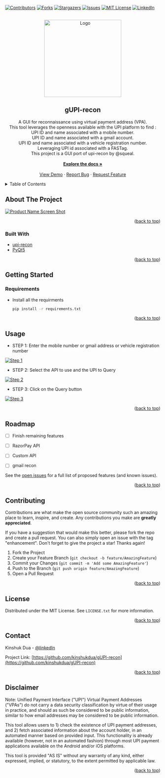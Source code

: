 <div id="top"></div>

[![Contributors][contributors-shield]][contributors-url]
[![Forks][forks-shield]][forks-url]
[![Stargazers][stars-shield]][stars-url]
[![Issues][issues-shield]][issues-url]
[![MIT License][license-shield]][license-url]
[![LinkedIn][linkedin-shield]][linkedin-url]

<!-- PROJECT LOGO -->
<br />
<div align="center">
  <a href="https://github.com/kinshukdua/gUPI-recon">
    <img src="./logo.png" alt="Logo" width="250" height="250">
  </a>

<h2 align="center">gUPI-recon</h2>

  <p align="center">
A GUI for reconnaissance using virtual payment address (VPA).<br />
This tool leverages the openness available with the UPI platform to find :<br />
UPI ID and name associated with a mobile number.<br />
UPI ID and name associated with a gmail account.<br />
UPI ID and name associated with a vehicle registration number.<br />
Leveraging UPI id associated with a FASTag.<br />
This project is a GUI port of upi-recon by @squeal.<br />
    <br />
    <a href="https://github.com/kinshukdua/gUPI-recon"><strong>Explore the docs »</strong></a>
    <br />
    <br />
    <a href="https://github.com/kinshukdua/gUPI-recon">View Demo</a>
    ·
    <a href="https://github.com/kinshukdua/gUPI-recon/issues">Report Bug</a>
    ·
    <a href="https://github.com/kinshukdua/gUPI-recon/issues">Request Feature</a>
  </p>
</div>



<!-- TABLE OF CONTENTS -->
<details>
  <summary>Table of Contents</summary>
  <li>
    <li>
      <a href="#about-the-project">About The Project</a>
      <ul>
        <li><a href="#built-with">Built With</a></li>
      </ul>
    </li>
    <li>
      <a href="#getting-started">Getting Started</a>
      <ul>
        <li><a href="#requirements">Requirements</a></li>
      </ul>
    </li>
    <li><a href="#usage">Usage</a></li>
    <li><a href="#roadmap">Roadmap</a></li>
    <li><a href="#contributing">Contributing</a></li>
    <li><a href="#license">License</a></li>
    <li><a href="#contact">Contact</a></li>
    <li><a href="#disclaimer">Disclaimer</a></li>
  </li>
</details>



<!-- ABOUT THE PROJECT -->
## About The Project

[![Product Name Screen Shot][product-screenshot]]()



<p align="right">(<a href="#top">back to top</a>)</p>



### Built With

* [upi-recon](https://github.com/qurbat/upi-recon/)
* [PyQt5](https://pypi.org/project/PyQt5/)

<p align="right">(<a href="#top">back to top</a>)</p>



<!-- GETTING STARTED -->
## Getting Started

### Requirements

* Install all the requirments

  ```sh
  pip install -r requirements.txt
  ```

<p align="right">(<a href="#top">back to top</a>)</p>



<!-- USAGE EXAMPLES -->
## Usage
* STEP 1: Enter the mobile number or gmail address or vehicle registration number
     
[![Step 1][usage-1]]()
    
* STEP 2: Select the API to use and the UPI to Query
    
[![Step 2][usage-2]]()
   
* STEP 3: Click on the Query button
      
[![Step 3][usage-3]]()


<p align="right">(<a href="#top">back to top</a>)</p>



<!-- ROADMAP -->
## Roadmap
- [ ] Finish remaining features
- [ ] RazorPay API
- [ ] Custom API
- [ ] gmail recon


See the [open issues](https://github.com/kinshukdua/gUPI-recon/issues) for a full list of proposed features (and known issues).

<p align="right">(<a href="#top">back to top</a>)</p>



<!-- CONTRIBUTING -->
## Contributing

Contributions are what make the open source community such an amazing place to learn, inspire, and create. Any contributions you make are **greatly appreciated**.

If you have a suggestion that would make this better, please fork the repo and create a pull request. You can also simply open an issue with the tag "enhancement".
Don't forget to give the project a star! Thanks again!

1. Fork the Project
2. Create your Feature Branch (`git checkout -b feature/AmazingFeature`)
3. Commit your Changes (`git commit -m 'Add some AmazingFeature'`)
4. Push to the Branch (`git push origin feature/AmazingFeature`)
5. Open a Pull Request

<p align="right">(<a href="#top">back to top</a>)</p>



<!-- LICENSE -->
## License

Distributed under the MIT License. See `LICENSE.txt` for more information.

<p align="right">(<a href="#top">back to top</a>)</p>



<!-- CONTACT -->
## Contact

Kinshuk Dua - [@linkedIn](https://linkedin.com/in/dua)

Project Link: [https://github.com/kinshukdua/gUPI-recon](https://github.com/kinshukdua/gUPI-recon)

<p align="right">(<a href="#top">back to top</a>)</p>



<!-- ACKNOWLEDGMENTS -->
## Disclaimer
Note: Unified Payment Interface ("UPI") Virtual Payment Addresses ("VPAs") do not carry a data security classification by virtue of their usage in practice, and should as such be considered to be public information, similar to how email addresses may be considered to be public information.

This tool allows users to 1) check the existence of UPI payment addresses, and 2) fetch associated information about the account holder, in an automated manner based on provided input. This functionality is already available (however, not in an automated fashion) through most UPI payment applications available on the Android and/or iOS platforms.

This tool is provided "AS IS" without any warranty of any kind, either expressed, implied, or statutory, to the extent permitted by applicable law.
<p align="right">(<a href="#top">back to top</a>)</p>



<!-- MARKDOWN LINKS & IMAGES -->
<!-- https://www.markdownguide.org/basic-syntax/#reference-style-links -->
[contributors-shield]: https://img.shields.io/github/contributors/kinshukdua/gUPI-recon.svg?style=for-the-badge
[contributors-url]: https://github.com/kinshukdua/gUPI-recon/graphs/contributors
[forks-shield]: https://img.shields.io/github/forks/kinshukdua/gUPI-recon.svg?style=for-the-badge
[forks-url]: https://github.com/kinshukdua/gUPI-recon/network/members
[stars-shield]: https://img.shields.io/github/stars/kinshukdua/gUPI-recon.svg?style=for-the-badge
[stars-url]: https://github.com/kinshukdua/gUPI-recon/stargazers
[issues-shield]: https://img.shields.io/github/issues/kinshukdua/gUPI-recon.svg?style=for-the-badge
[issues-url]: https://github.com/kinshukdua/gUPI-recon/issues
[license-shield]: https://img.shields.io/github/license/kinshukdua/gUPI-recon.svg?style=for-the-badge
[license-url]: https://github.com/kinshukdua/gUPI-recon/blob/master/LICENSE.txt
[linkedin-shield]: https://img.shields.io/badge/-LinkedIn-black.svg?style=for-the-badge&logo=linkedin&colorB=555
[linkedin-url]: https://linkedin.com/in/dua
[product-screenshot]: screenshots/screenshot.png
[usage-1]: screenshots/usage1.png
[usage-2]: screenshots/usage2.png
[usage-3]: screenshots/usage3.png
